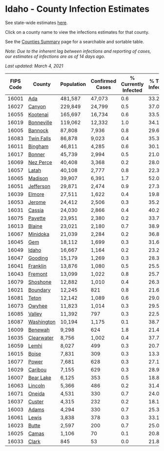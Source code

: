 # Idaho - County Infection Estimates

See state-wide estimates [here](/infections/us-id).

Click on a county name to view the infections estimates for that county.

See the [Counties Summary](/infections/summary-counties) page for a searchable and sortable table.

*Note: Due to the inherent lag between infections and reporting of cases, our estimates of infections are as of 14 days ago.*

*Last updated: March 4, 2021*

|   FIPS Code |                   County |   Population |   Confirmed Cases |   % Currently Infected |   % Total Infected |
|-------------|--------------------------|--------------|-------------------|------------------------|--------------------|
|       16001 |               [Ada](ada) |      481,587 |            47,073 |                    0.6 |               33.2 |
|       16027 |         [Canyon](canyon) |      229,849 |            24,799 |                    0.5 |               37.0 |
|       16055 |     [Kootenai](kootenai) |      165,697 |            16,734 |                    0.6 |               33.5 |
|       16019 | [Bonneville](bonneville) |      119,062 |            12,332 |                    1.0 |               34.1 |
|       16005 |       [Bannock](bannock) |       87,808 |             7,936 |                    0.8 |               29.6 |
|       16083 | [Twin Falls](twin-falls) |       86,878 |             9,023 |                    0.4 |               35.3 |
|       16011 |       [Bingham](bingham) |       46,811 |             4,285 |                    0.6 |               30.1 |
|       16017 |         [Bonner](bonner) |       45,739 |             2,994 |                    0.5 |               21.0 |
|       16069 |   [Nez Perce](nez-perce) |       40,408 |             3,368 |                    0.2 |               28.0 |
|       16057 |           [Latah](latah) |       40,108 |             2,777 |                    0.8 |               22.3 |
|       16065 |       [Madison](madison) |       39,907 |             6,391 |                    1.7 |               52.0 |
|       16051 |   [Jefferson](jefferson) |       29,871 |             2,474 |                    0.9 |               27.3 |
|       16039 |         [Elmore](elmore) |       27,511 |             1,622 |                    0.4 |               19.8 |
|       16053 |         [Jerome](jerome) |       24,412 |             2,506 |                    0.3 |               35.2 |
|       16031 |         [Cassia](cassia) |       24,030 |             2,866 |                    0.4 |               40.2 |
|       16075 |       [Payette](payette) |       23,951 |             2,380 |                    0.2 |               33.7 |
|       16013 |         [Blaine](blaine) |       23,021 |             2,180 |                    0.7 |               38.9 |
|       16067 |     [Minidoka](minidoka) |       21,039 |             2,284 |                    0.2 |               36.8 |
|       16045 |               [Gem](gem) |       18,112 |             1,699 |                    0.3 |               31.6 |
|       16049 |           [Idaho](idaho) |       16,667 |             1,164 |                    0.2 |               23.2 |
|       16047 |       [Gooding](gooding) |       15,179 |             1,269 |                    0.3 |               28.3 |
|       16041 |     [Franklin](franklin) |       13,876 |             1,080 |                    0.5 |               25.5 |
|       16043 |       [Fremont](fremont) |       13,099 |             1,022 |                    0.8 |               25.7 |
|       16079 |     [Shoshone](shoshone) |       12,882 |             1,010 |                    0.4 |               26.3 |
|       16021 |     [Boundary](boundary) |       12,245 |               821 |                    0.8 |               21.6 |
|       16081 |           [Teton](teton) |       12,142 |             1,089 |                    0.6 |               29.0 |
|       16073 |         [Owyhee](owyhee) |       11,823 |             1,014 |                    0.3 |               29.5 |
|       16085 |         [Valley](valley) |       11,392 |               797 |                    0.3 |               22.5 |
|       16087 | [Washington](washington) |       10,194 |             1,175 |                    0.1 |               38.7 |
|       16009 |       [Benewah](benewah) |        9,298 |               624 |                    1.8 |               21.4 |
|       16035 | [Clearwater](clearwater) |        8,756 |             1,002 |                    0.4 |               37.7 |
|       16059 |           [Lemhi](lemhi) |        8,027 |               499 |                    0.3 |               20.7 |
|       16015 |           [Boise](boise) |        7,831 |               309 |                    0.3 |               13.3 |
|       16077 |           [Power](power) |        7,681 |               628 |                    0.3 |               27.1 |
|       16029 |       [Caribou](caribou) |        7,155 |               629 |                    0.3 |               28.9 |
|       16007 |   [Bear Lake](bear-lake) |        6,125 |               353 |                    0.5 |               18.8 |
|       16063 |       [Lincoln](lincoln) |        5,366 |               486 |                    0.2 |               31.4 |
|       16071 |         [Oneida](oneida) |        4,531 |               330 |                    0.7 |               24.0 |
|       16037 |         [Custer](custer) |        4,315 |               232 |                    0.2 |               18.1 |
|       16003 |           [Adams](adams) |        4,294 |               330 |                    0.7 |               25.3 |
|       16061 |           [Lewis](lewis) |        3,838 |               378 |                    0.3 |               33.1 |
|       16023 |           [Butte](butte) |        2,597 |               200 |                    0.7 |               25.0 |
|       16025 |           [Camas](camas) |        1,106 |                70 |                    0.1 |               20.8 |
|       16033 |           [Clark](clark) |          845 |                53 |                    0.0 |               21.8 |